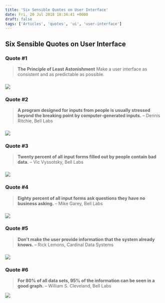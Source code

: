 ```yaml
---
title: 'Six Sensible Quotes on User Interface'
date: Fri, 20 Jul 2018 18:34:41 +0000
draft: false
tags: ['Articles', 'quotes', 'ui', 'user-interface']
---
```


Six Sensible Quotes on User Interface
-------------------------------------

### Quote #1

> **The Principle of Least Astonishment** Make a user interface as consistent and as predictable as possible.

### ![](/wp-content/uploads/2018/07/least-astonishment.jpg)

### Quote #2

> **A program designed for inputs from people is usually stressed beyond the breaking point by computer-generated inputs.** – Dennis Ritchie, Bell Labs

### ![](/wp-content/uploads/2018/07/stressed-beyond.jpg)

### Quote #3

> **Twenty percent of all input forms filled out by people contain bad data.** – Vic Vyssotsky, Bell Labs

### ![](/wp-content/uploads/2018/07/jobfair.png)

### Quote #4

> **Eighty percent of all input forms ask questions they have no business asking.** – Mike Garey, Bell Labs

### ![](/wp-content/uploads/2018/07/jobfair1.png)

### Quote #5

> **Don't make the user provide information that the system already knows.** – Rick Lemons, Cardinal Data Systems

### ![](/wp-content/uploads/2018/07/jobfair2.png)

### Quote #6

> **For 80% of all data sets, 95% of the information can be seen in a good graph.** – William S. Cleveland, Bell Labs

![](/wp-content/uploads/2018/07/User-Interface-Quotes.png)
